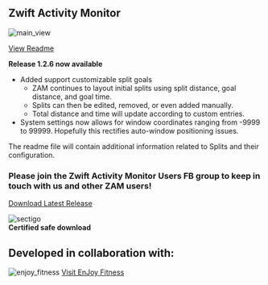 ## Zwift Activity Monitor

![main_view](https://github.com/ruffk/ZwiftActivityMonitor/raw/master/ZwiftActivityMonitorV2/images/ActivityView.png)

[View Readme](https://github.com/ruffk/ZwiftActivityMonitor#readme)

**Release 1.2.6 now available**

* Added support customizable split goals
  * ZAM continues to layout initial splits using split distance, goal distance, and goal time.
  * Splits can then be edited, removed, or even added manually.
  * Total distance and time will update according to custom entries.
* System settings now allows for window coordinates ranging from -9999 to 99999.  Hopefully this rectifies auto-window positioning issues.

The readme file will contain additional information related to Splits and their configuration.

### Please join the Zwift Activity Monitor Users FB group to keep in touch with us and other ZAM users!


[Download Latest Release](https://github.com/ruffk/ZwiftActivityMonitor/releases/latest/download/Setup-ZAM.exe)

![sectigo](https://github.com/ruffk/ZwiftActivityMonitor/raw/master/ZwiftActivityMonitor/images/sectigo.jpg)
<br>**Certified safe download**

## Developed in collaboration with:

![enjoy_fitness](https://github.com/ruffk/ZwiftActivityMonitor/raw/master/ZwiftActivityMonitor/images/Enjoy-Fitness-Logo-red.png)
[Visit EnJoy Fitness](https://www.EnJoyFitnessJax.com)

